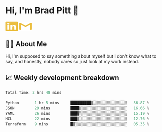 # Hi, I'm Brad Pitt 👋


<a href="https://www.linkedin.com/in/mathias-mauraisin/" target="blank"><img align="center" src="./icons/linkedin.svg" alt="https://www.linkedin.com/in/mathias-mauraisin/" height="30" width="40" /></a>
<a href="mailto:mathias.mauraisin.pro@gmail.com" target="blank"><img align="center" src="./icons/gmail.svg" alt="redrew" height="30" width="40" /></a>




<!-- ![snap](images/Snap_dark.png?raw=true) -->
<!-- ![snap](images/Snap_dark_bg.png?raw=true) -->


<!-- [![My Skills](https://skillicons.dev/icons?i=c,cpp,html,css,js,ts,)](https://skillicons.dev) -->

## 🙋‍♂️&nbsp;About Me

Hi, I'm supposed to say something about myself but I don't know what to say, and honestly, nobody cares so just look at my work instead.

## 📈&nbsp;Weekly development breakdown

<!-- [![mamaurai's 42 stats](https://badge42.vercel.app/api/v2/cl1l4qz93000609l4yixitcl4/stats?cursusId=21&coalitionId=45)](https://github.com/JaeSeoKim/badge42) -->





<!--START_SECTION:waka-->

```rust
Total Time: 2 hrs 48 mins

Python       1 hr 5 mins     █████████▒░░░░░░░░░░░░░░░   36.87 %
JSON         29 mins         ████░░░░░░░░░░░░░░░░░░░░░   16.66 %
YAML         26 mins         ███▓░░░░░░░░░░░░░░░░░░░░░   15.19 %
HCL          22 mins         ███▒░░░░░░░░░░░░░░░░░░░░░   12.76 %
Terraform    9 mins          █▒░░░░░░░░░░░░░░░░░░░░░░░   05.35 %
```

<!--END_SECTION:waka-->


